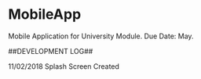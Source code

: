 # MobileApp
Mobile Application for University Module.
Due Date: May.

##DEVELOPMENT LOG##

11/02/2018
Splash Screen Created
